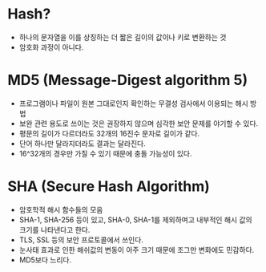 # Hash?

- 하나의 문자열을 이를 상징하는 더 짧은 길이의 값이나 키로 변환하는 것
- 암호화 과정이 아니다.

# MD5 (Message-Digest algorithm 5)

- 프로그램이나 파일이 원본 그대로인지 확인하는 무결성 검사에서 이용되는 해시 방법
- 보완 관련 용도로 쓰이는 것은 권장하지 않으며 심각한 보안 문제를 야기할 수 있다.
- 평문의 길이가 다르더라도 32개의 16진수 문자로 길이가 같다.
- 단어 하나만 달라지더라도 결과는 달라진다.
- 16^32개의 경우만 가질 수 있기 때문에 충돌 가능성이 있다.

# SHA (Secure Hash Algorithm)

- 암호학적 해시 함수들의 모음
- SHA-1, SHA-256 등이 있고, SHA-0, SHA-1를 제외하며고 내부적인 해시 값의 크기를 나타낸다고 한다.
- TLS, SSL 등의 보안 프로토콜에서 쓰인다.
- 눈사태 효과로 인한 해쉬값의 변동이 아주 크기 때문에 조그만 변화에도 민감하다.
- MD5보다 느리다.
